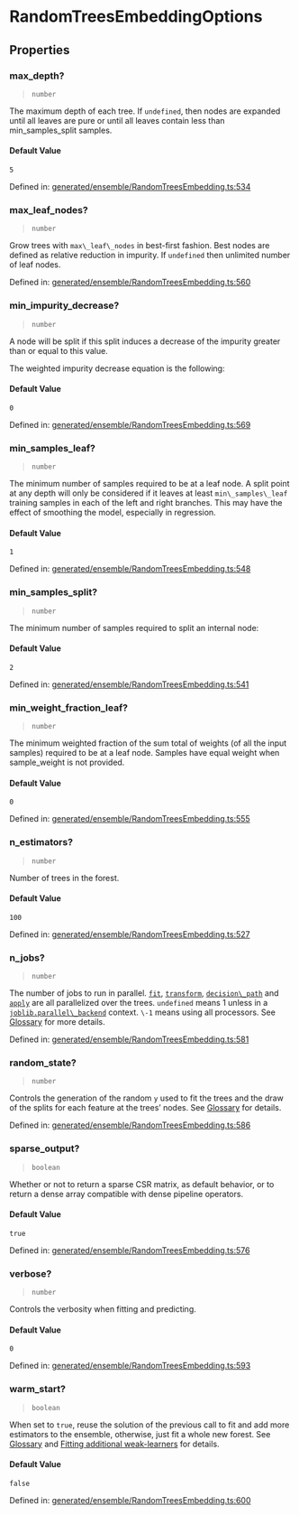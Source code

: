 # RandomTreesEmbeddingOptions

## Properties

### max\_depth?

> `number`

The maximum depth of each tree. If `undefined`, then nodes are expanded until all leaves are pure or until all leaves contain less than min\_samples\_split samples.

#### Default Value

`5`

Defined in:  [generated/ensemble/RandomTreesEmbedding.ts:534](https://github.com/transitive-bullshit/scikit-learn-ts/blob/122b3c0/packages/sklearn/src/generated/ensemble/RandomTreesEmbedding.ts#L534)

### max\_leaf\_nodes?

> `number`

Grow trees with `max\_leaf\_nodes` in best-first fashion. Best nodes are defined as relative reduction in impurity. If `undefined` then unlimited number of leaf nodes.

Defined in:  [generated/ensemble/RandomTreesEmbedding.ts:560](https://github.com/transitive-bullshit/scikit-learn-ts/blob/122b3c0/packages/sklearn/src/generated/ensemble/RandomTreesEmbedding.ts#L560)

### min\_impurity\_decrease?

> `number`

A node will be split if this split induces a decrease of the impurity greater than or equal to this value.

The weighted impurity decrease equation is the following:

#### Default Value

`0`

Defined in:  [generated/ensemble/RandomTreesEmbedding.ts:569](https://github.com/transitive-bullshit/scikit-learn-ts/blob/122b3c0/packages/sklearn/src/generated/ensemble/RandomTreesEmbedding.ts#L569)

### min\_samples\_leaf?

> `number`

The minimum number of samples required to be at a leaf node. A split point at any depth will only be considered if it leaves at least `min\_samples\_leaf` training samples in each of the left and right branches. This may have the effect of smoothing the model, especially in regression.

#### Default Value

`1`

Defined in:  [generated/ensemble/RandomTreesEmbedding.ts:548](https://github.com/transitive-bullshit/scikit-learn-ts/blob/122b3c0/packages/sklearn/src/generated/ensemble/RandomTreesEmbedding.ts#L548)

### min\_samples\_split?

> `number`

The minimum number of samples required to split an internal node:

#### Default Value

`2`

Defined in:  [generated/ensemble/RandomTreesEmbedding.ts:541](https://github.com/transitive-bullshit/scikit-learn-ts/blob/122b3c0/packages/sklearn/src/generated/ensemble/RandomTreesEmbedding.ts#L541)

### min\_weight\_fraction\_leaf?

> `number`

The minimum weighted fraction of the sum total of weights (of all the input samples) required to be at a leaf node. Samples have equal weight when sample\_weight is not provided.

#### Default Value

`0`

Defined in:  [generated/ensemble/RandomTreesEmbedding.ts:555](https://github.com/transitive-bullshit/scikit-learn-ts/blob/122b3c0/packages/sklearn/src/generated/ensemble/RandomTreesEmbedding.ts#L555)

### n\_estimators?

> `number`

Number of trees in the forest.

#### Default Value

`100`

Defined in:  [generated/ensemble/RandomTreesEmbedding.ts:527](https://github.com/transitive-bullshit/scikit-learn-ts/blob/122b3c0/packages/sklearn/src/generated/ensemble/RandomTreesEmbedding.ts#L527)

### n\_jobs?

> `number`

The number of jobs to run in parallel. [`fit`](#sklearn.ensemble.RandomTreesEmbedding.fit "sklearn.ensemble.RandomTreesEmbedding.fit"), [`transform`](#sklearn.ensemble.RandomTreesEmbedding.transform "sklearn.ensemble.RandomTreesEmbedding.transform"), [`decision\_path`](#sklearn.ensemble.RandomTreesEmbedding.decision_path "sklearn.ensemble.RandomTreesEmbedding.decision_path") and [`apply`](#sklearn.ensemble.RandomTreesEmbedding.apply "sklearn.ensemble.RandomTreesEmbedding.apply") are all parallelized over the trees. `undefined` means 1 unless in a [`joblib.parallel\_backend`](https://joblib.readthedocs.io/en/latest/parallel.html#joblib.parallel_backend "(in joblib v1.3.0.dev0)") context. `\-1` means using all processors. See [Glossary](../../glossary.html#term-n_jobs) for more details.

Defined in:  [generated/ensemble/RandomTreesEmbedding.ts:581](https://github.com/transitive-bullshit/scikit-learn-ts/blob/122b3c0/packages/sklearn/src/generated/ensemble/RandomTreesEmbedding.ts#L581)

### random\_state?

> `number`

Controls the generation of the random `y` used to fit the trees and the draw of the splits for each feature at the trees’ nodes. See [Glossary](../../glossary.html#term-random_state) for details.

Defined in:  [generated/ensemble/RandomTreesEmbedding.ts:586](https://github.com/transitive-bullshit/scikit-learn-ts/blob/122b3c0/packages/sklearn/src/generated/ensemble/RandomTreesEmbedding.ts#L586)

### sparse\_output?

> `boolean`

Whether or not to return a sparse CSR matrix, as default behavior, or to return a dense array compatible with dense pipeline operators.

#### Default Value

`true`

Defined in:  [generated/ensemble/RandomTreesEmbedding.ts:576](https://github.com/transitive-bullshit/scikit-learn-ts/blob/122b3c0/packages/sklearn/src/generated/ensemble/RandomTreesEmbedding.ts#L576)

### verbose?

> `number`

Controls the verbosity when fitting and predicting.

#### Default Value

`0`

Defined in:  [generated/ensemble/RandomTreesEmbedding.ts:593](https://github.com/transitive-bullshit/scikit-learn-ts/blob/122b3c0/packages/sklearn/src/generated/ensemble/RandomTreesEmbedding.ts#L593)

### warm\_start?

> `boolean`

When set to `true`, reuse the solution of the previous call to fit and add more estimators to the ensemble, otherwise, just fit a whole new forest. See [Glossary](../../glossary.html#term-warm_start) and [Fitting additional weak-learners](../ensemble.html#gradient-boosting-warm-start) for details.

#### Default Value

`false`

Defined in:  [generated/ensemble/RandomTreesEmbedding.ts:600](https://github.com/transitive-bullshit/scikit-learn-ts/blob/122b3c0/packages/sklearn/src/generated/ensemble/RandomTreesEmbedding.ts#L600)
